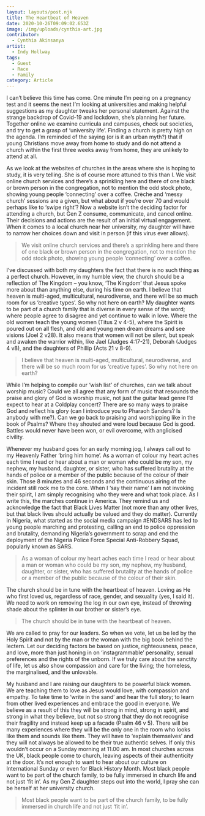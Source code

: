 ```yaml
---
layout: layouts/post.njk
title: The Heartbeat of Heaven
date: 2020-10-26T09:09:02.653Z
image: /img/uploads/cynthia-art.jpg
contributor:
  - Cynthia Akinsanya
artist:
  - Indy Hollway
tags:
  - Guest
  - Race
  - Family
category: Article
---
```

I can’t believe this time has come. One minute I’m peeing on a pregnancy test and it seems the next I’m looking at universities and making helpful suggestions as my daughter tweaks her personal statement. Against the strange backdrop of Covid-19 and lockdown, she’s planning her future. Together online we examine curricula and campuses, check out societies, and try to get a grasp of ‘university life’.  Finding a church is pretty high on the agenda. I’m reminded of the saying (or is it an urban myth?) that if young Christians move away from home to study and do not attend a church within the first three weeks away from home, they are unlikely to attend at all.

As we look at the websites of churches in the areas where she is hoping to study, it is very telling. She is of course more attuned to this than I. We visit online church services and there’s a sprinkling here and there of one black or brown person in the congregation, not to mention the odd stock photo, showing young people ‘connecting’ over a coffee. Crèche and ‘messy church’ sessions are a given, but what about if you’re over 70 and would perhaps like to ‘swipe right’? Now a website isn’t the deciding factor for attending a church, but Gen Z consume, communicate, and cancel online.  Their decisions and actions are the result of an initial virtual engagement. When it comes to a local church near her university, my daughter will have to narrow her choices down and visit in person (if this virus ever allows).

> We visit online church services and there’s a sprinkling here and there of one black or brown person in the congregation, not to mention the odd stock photo, showing young people ‘connecting’ over a coffee.

I’ve discussed with both my daughters the fact that there is no such thing as a perfect church.  However, in my humble view, the church should be a reflection of The Kingdom – you know, ‘The Kingdom’ that Jesus spoke more about than anything else, during his time on earth. I believe that heaven is multi-aged, multicultural, neurodiverse, and there will be so much room for us ‘creative types’. So why not here on earth? My daughter wants to be part of a church family that is diverse in every sense of the word; where people agree to disagree and yet continue to walk in love. Where the old women teach the young women (Titus 2 v 4-5), where the Spirit is poured out on all flesh, and old and young men dream dreams and see visions (Joel 2 v28). It also means that women will not be silent, but speak and awaken the warrior within, like Jael (Judges 4:17-21), Deborah (Judges 4 v8), and the daughters of Phillip (Acts 21 v 8-9). 

> I believe that heaven is multi-aged, multicultural, neurodiverse, and there will be so much room for us ‘creative types’. So why not here on earth?

While I’m helping to compile our ‘wish list’ of churches, can we talk about worship music? Could we all agree that any form of music that resounds the praise and glory of God is worship music, not just the guitar lead genre I’d expect to hear at a Coldplay concert? There are so many ways to praise God and reflect his glory (can I introduce you to Pharaoh Sanders? Is anybody with me?). Can we go back to praising and worshipping like in the book of Psalms? Where they shouted and were loud because God is good. Battles would never have been won, or evil overcome, with anglicised civility. 

Whenever my husband goes for an early morning jog, I always call out to my Heavenly Father ‘bring him home’. As a woman of colour my heart aches each time I read or hear about a man or woman who could be my son, my nephew, my husband, daughter, or sister, who has suffered brutality at the hands of police or a member of the public because of the colour of their skin. Those 8 minutes and 46 seconds and the continuous airing of the incident still rock me to the core. When I ‘say their name’ I am not invoking their spirit, I am simply recognising who they were and what took place. As I write this, the marches continue in America. They remind us and acknowledge the fact that Black Lives Matter (not more than any other lives, but that black lives should actually be valued and they do matter). Currently in Nigeria, what started as the social media campaign #ENDSARS has led to young people marching and protesting, calling an end to police oppression and brutality, demanding Nigeria’s government to scrap and end the deployment of the Nigeria Police Force Special Anti-Robbery Squad, popularly known as SARS. 

> As a woman of colour my heart aches each time I read or hear about a man or woman who could be my son, my nephew, my husband, daughter, or sister, who has suffered brutality at the hands of police or a member of the public because of the colour of their skin.

The church should be in tune with the heartbeat of heaven. Loving as He who first loved us, regardless of race, gender, and sexuality (yes, I said it). We need to work on removing the log in our own eye, instead of throwing shade about the splinter in our brother or sister’s eye.

> The church should be in tune with the heartbeat of heaven.

We are called to pray for our leaders. So when we vote, let us be led by the Holy Spirit and not by the man or the woman with the big book behind the lectern. Let our deciding factors be based on justice, righteousness, peace, and love, more than just honing in on ‘instagrammable’ personality, sexual preferences and the rights of the unborn. If we truly care about the sanctity of life, let us also show compassion and care for the living; the homeless, the marginalised, and the unlovable.

My husband and I are raising our daughters to be powerful black women. We are teaching them to love as Jesus would love, with compassion and empathy. To take time to ‘write in the sand’ and hear the full story; to learn from other lived experiences and embrace the good in everyone. We believe as a result of this they will be strong in mind, strong in spirit, and strong in what they believe, but not so strong that they do not recognise their fragility and instead keep up a facade (Psalm 46 v 5). There will be many experiences where they will be the only one in the room who looks like them and sounds like them. They will have to ‘explain themselves’ and they will not always be allowed to be their true authentic selves. If only this wouldn’t occur on a Sunday morning at 11.00 am. In most churches across the UK, black people come to church, leaving aspects of their authenticity at the door. It’s not enough to want to hear about our culture on International Sunday or even for Black History Month.  Most black people want to be part of the church family, to be fully immersed in church life and not just ‘fit in’. As my Gen Z daughter steps out into the world, I pray she can be herself at her university church.

> Most black people want to be part of the church family, to be fully immersed in church life and not just ‘fit in’.
